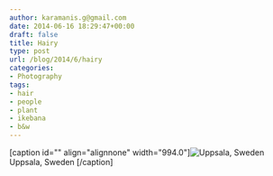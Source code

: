 ```yaml
---
author: karamanis.g@gmail.com
date: 2014-06-16 18:29:47+00:00
draft: false
title: Hairy
type: post
url: /blog/2014/6/hairy
categories:
- Photography
tags:
- hair
- people
- plant
- ikebana
- b&w
---
```


[caption id="" align="alignnone" width="994.0"]![ Uppsala, Sweden ](https://images.squarespace-cdn.com/content/v1/4f3f61bae4b063b909445965/1402943294633-MHWO3IKB3PXT6G4FSH6U/ke17ZwdGBToddI8pDm48kO93TmJo5U0FDw0Ao9cFCcwUqsxRUqqbr1mOJYKfIPR7LoDQ9mXPOjoJoqy81S2I8PaoYXhp6HxIwZIk7-Mi3Tsic-L2IOPH3Dwrhl-Ne3Z245ILOs5PFfDFoHshBSA_6dgSUuVk4JxVMD8NpyV_veyhHAH51QaxKq4KdVMVBxpG/20140615-R0003080.jpg?format=original)
 Uppsala, Sweden [/caption]
